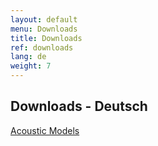 ```yaml
---
layout: default
menu: Downloads
title: Downloads
ref: downloads
lang: de
weight: 7
---
```


Downloads - Deutsch
---------------------

[Acoustic Models]





[Acoustic Models]: https://repository.voxforge1.org/downloads/de/Trunk/AcousticModels/

